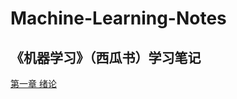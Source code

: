 # Machine-Learning-Notes

## 《机器学习》（西瓜书）学习笔记

[第一章 绪论](https://github.com/Carol0829/Machine-Learning-Notes/blob/main/Chapter%201.md)
